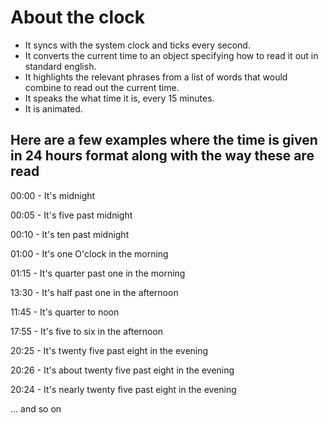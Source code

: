 # About the clock

- It syncs with the system clock and ticks every second.
- It converts the current time to an object specifying how to read it out in standard english.
- It highlights the relevant phrases from a list of words that would combine to read out the current time.
- It speaks the what time it is, every 15 minutes.
- It is animated.

## Here are a few examples where the time is given in 24 hours format along with the way these are read

00:00 - It's midnight

00:05 - It's five past midnight

00:10 - It's ten past midnight

01:00 - It's one O'clock in the morning

01:15 - It's quarter past one in the morning

13:30 - It's half past one in the afternoon

11:45 - It's quarter to noon

17:55 - It's five to six in the afternoon

20:25 - It's twenty five past eight in the evening

20:26 - It's about twenty five past eight in the evening

20:24 - It's nearly twenty five past eight in the evening

... and so on

